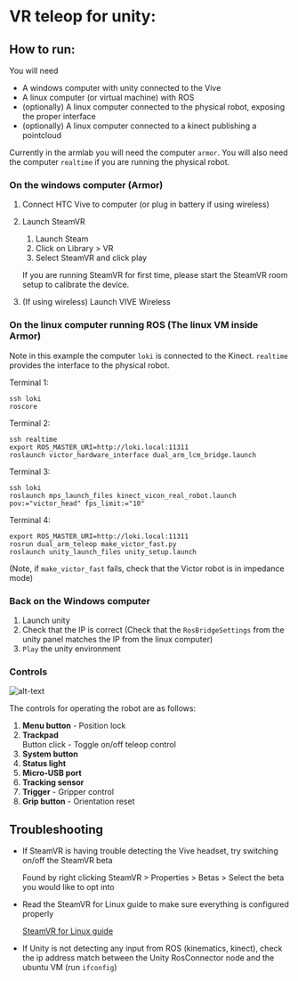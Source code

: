 # VR teleop for unity:

## How to run:
You will need 
- A windows computer with unity connected to the Vive
- A linux computer (or virtual machine) with ROS
- (optionally) A linux computer connected to the physical robot, exposing the proper interface
- (optionally) A linux computer connected to a kinect publishing a pointcloud

Currently in the armlab you will need the computer `armor`. You will also need the computer `realtime` if you are running the physical robot.

### On the windows computer (Armor) 
1. Connect HTC Vive to computer (or plug in battery if using wireless)
2. Launch SteamVR
   1. Launch Steam
   2. Click on Library > VR
   3. Select SteamVR and click play
   
   If you are running SteamVR for first time, please start the SteamVR room setup to calibrate the device.
   
3. (If using wireless) Launch VIVE Wireless

### On the linux computer running ROS (The linux VM inside Armor)
Note in this example the computer `loki` is connected to the Kinect. `realtime` provides the interface to the physical robot.

Terminal 1:
```
ssh loki
roscore
```

Terminal 2:
```
ssh realtime
export ROS_MASTER_URI=http://loki.local:11311
roslaunch victor_hardware_interface dual_arm_lcm_bridge.launch
```

Terminal 3:
```
ssh loki
roslaunch mps_launch_files kinect_vicon_real_robot.launch pov:="victor_head" fps_limit:="10"
```

Terminal 4:
```
export ROS_MASTER_URI=http://loki.local:11311
rosrun dual_arm_teleop make_victor_fast.py
roslaunch unity_launch_files unity_setup.launch
```
(Note, if `make_victor_fast` fails, check that the Victor robot is in impedance mode)

### Back on the Windows computer
1. Launch unity
2. Check that the IP is correct (Check that the `RosBridgeSettings` from the unity panel matches the IP from the linux computer)
3. `Play` the unity environment



### Controls
![alt-text][vive-controller-layout]

The controls for operating the robot are as follows:
1. **Menu button** - Position lock
2. **Trackpad**  
   Button click - Toggle on/off teleop control
3. **System button**
4. **Status light**
5. **Micro-USB port**
6. **Tracking sensor**
7. **Trigger** - Gripper control
8. **Grip button** - Orientation reset


## Troubleshooting
* If SteamVR is having trouble detecting the Vive headset, try switching on/off the SteamVR beta

   Found by right clicking SteamVR > Properties > Betas >  Select the beta you would like to opt into
* Read the SteamVR for Linux guide to make sure everything is configured properly

   [SteamVR for Linux guide](https://github.com/ValveSoftware/SteamVR-for-Linux)

* If Unity is not detecting any input from ROS (kinematics, kinect), check the ip address match between the Unity RosConnector node and the ubuntu VM (run `ifconfig`)


[vive-controller-layout]: https://www.vive.com/media/filer_public/17/5d/175d4252-dde3-49a2-aa86-c0b05ab4d445/guid-2d5454b7-1225-449c-b5e5-50a5ea4184d6-web.png "Vive Controller Layout"

